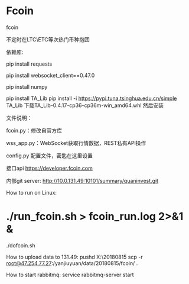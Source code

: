 # Fcoin
fcoin


不定时在LTC\ETC等次热门币种抱团

依赖库:

pip install requests

pip install websocket_client==0.47.0

pip install numpy

pip install TA_Lib
pip install  -i https://pypi.tuna.tsinghua.edu.cn/simple TA_Lib
下载TA_Lib-0.4.17-cp36-cp36m-win_amd64.whl 然后安装

文件说明：

fcoin.py：修改自官方库

wss_app.py：WebSocket获取行情数据，REST私有API操作

config.py 配置文件，密匙在这里设置


接口api
https://developer.fcoin.com

内部git server:
http://10.0.131.49:10101/summary/quaninvest.git

How to run on Linux:
# ./run_fcoin.sh > fcoin_run.log 2>&1 &
./dofcoin.sh

How to upload data to 131.49:
pushd X:\20180815
scp -r root@47.254.77.27:/yanjiuyuan/data/20180815/fcoin/ .

How to start rabbitmq:
service rabbitmq-server start
